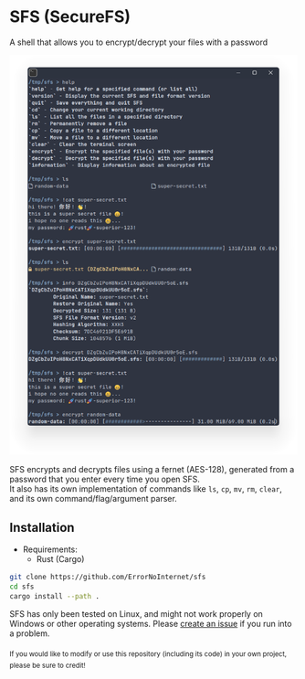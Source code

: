 # SFS (SecureFS)
A shell that allows you to encrypt/decrypt your files with a password

![SFS Showcase](./showcase.png)

SFS encrypts and decrypts files using a fernet (AES-128), generated from a password that you enter every time you open SFS.\
It also has its own implementation of commands like `ls`, `cp`, `mv`, `rm`, `clear`, and its own command/flag/argument parser.

## Installation
- Requirements:
	- Rust (Cargo)

```sh
git clone https://github.com/ErrorNoInternet/sfs
cd sfs
cargo install --path .
```

SFS has only been tested on Linux, and might not work properly on Windows or other operating systems. Please [create an issue](https://github.com/ErrorNoInternet/sfs/issues/new) if you run into a problem.

<sub>If you would like to modify or use this repository (including its code) in your own project, please be sure to credit!</sub>
